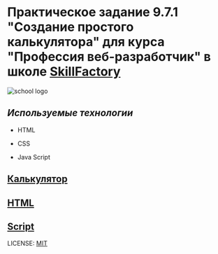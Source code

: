
# Практическое задание 9.7.1 "Создание простого калькулятора" для курса "Профессия веб-разработчик" в школе [SkillFactory](https://skillfactory.ru/)

![school logo](https://lms.skillfactory.ru/static/base-theme-ironwood/images/logo.png)

## *Используемые технологии*

* HTML

* CSS

* Java Script


## [Калькулятор](https://codepen.io/zv2020/pen/yLOwRmv)

## [HTML](/index.html)

## [Script](/script.js)



LICENSE: [MIT](/LICENSE.md)
